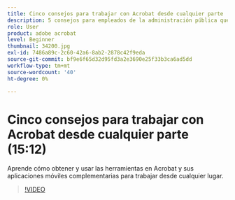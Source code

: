 ```yaml
---
title: Cinco consejos para trabajar con Acrobat desde cualquier parte
description: 5 consejos para empleados de la administración pública que trabajan con Acrobat desde cualquier parte
role: User
product: adobe acrobat
level: Beginner
thumbnail: 34200.jpg
exl-id: 7486a89c-2c60-42a6-8ab2-2878c42f9eda
source-git-commit: bf9e6f65d32d95fd3a2e3690e25f33b3ca6ad5dd
workflow-type: tm+mt
source-wordcount: '40'
ht-degree: 0%

---
```


# Cinco consejos para trabajar con Acrobat desde cualquier parte (15:12)

Aprende cómo obtener y usar las herramientas en Acrobat y sus aplicaciones móviles complementarias para trabajar desde cualquier lugar.

>[!VIDEO](https://video.tv.adobe.com/v/34200?hidetitle=true)
